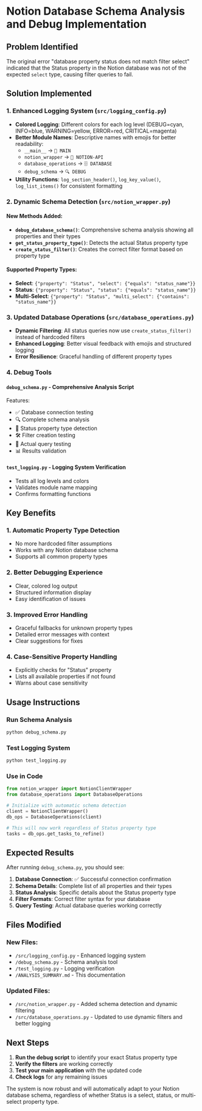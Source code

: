# Notion Database Schema Analysis and Debug Implementation

## Problem Identified
The original error "database property status does not match filter select" indicated that the Status property in the Notion database was not of the expected `select` type, causing filter queries to fail.

## Solution Implemented

### 1. Enhanced Logging System (`src/logging_config.py`)
- **Colored Logging**: Different colors for each log level (DEBUG=cyan, INFO=blue, WARNING=yellow, ERROR=red, CRITICAL=magenta)
- **Better Module Names**: Descriptive names with emojis for better readability:
  - `__main__` → `🚀 MAIN`
  - `notion_wrapper` → `📄 NOTION-API`
  - `database_operations` → `🗄️ DATABASE`
  - `debug_schema` → `🔍 DEBUG`
- **Utility Functions**: `log_section_header()`, `log_key_value()`, `log_list_items()` for consistent formatting

### 2. Dynamic Schema Detection (`src/notion_wrapper.py`)

#### New Methods Added:
- **`debug_database_schema()`**: Comprehensive schema analysis showing all properties and their types
- **`get_status_property_type()`**: Detects the actual Status property type
- **`create_status_filter()`**: Creates the correct filter format based on property type

#### Supported Property Types:
- **Select**: `{"property": "Status", "select": {"equals": "status_name"}}`
- **Status**: `{"property": "Status", "status": {"equals": "status_name"}}`
- **Multi-Select**: `{"property": "Status", "multi_select": {"contains": "status_name"}}`

### 3. Updated Database Operations (`src/database_operations.py`)
- **Dynamic Filtering**: All status queries now use `create_status_filter()` instead of hardcoded filters
- **Enhanced Logging**: Better visual feedback with emojis and structured logging
- **Error Resilience**: Graceful handling of different property types

### 4. Debug Tools

#### `debug_schema.py` - Comprehensive Analysis Script
Features:
- ✅ Database connection testing
- 🔍 Complete schema analysis
- 🎯 Status property type detection
- 🛠️ Filter creation testing
- 🔄 Actual query testing
- 📊 Results validation

#### `test_logging.py` - Logging System Verification
- Tests all log levels and colors
- Validates module name mapping
- Confirms formatting functions

## Key Benefits

### 1. **Automatic Property Type Detection**
- No more hardcoded filter assumptions
- Works with any Notion database schema
- Supports all common property types

### 2. **Better Debugging Experience**
- Clear, colored log output
- Structured information display
- Easy identification of issues

### 3. **Improved Error Handling**
- Graceful fallbacks for unknown property types
- Detailed error messages with context
- Clear suggestions for fixes

### 4. **Case-Sensitive Property Handling**
- Explicitly checks for "Status" property
- Lists all available properties if not found
- Warns about case sensitivity

## Usage Instructions

### Run Schema Analysis
```bash
python debug_schema.py
```

### Test Logging System
```bash
python test_logging.py
```

### Use in Code
```python
from notion_wrapper import NotionClientWrapper
from database_operations import DatabaseOperations

# Initialize with automatic schema detection
client = NotionClientWrapper()
db_ops = DatabaseOperations(client)

# This will now work regardless of Status property type
tasks = db_ops.get_tasks_to_refine()
```

## Expected Results

After running `debug_schema.py`, you should see:
1. **Database Connection**: ✅ Successful connection confirmation
2. **Schema Details**: Complete list of all properties and their types
3. **Status Analysis**: Specific details about the Status property type
4. **Filter Formats**: Correct filter syntax for your database
5. **Query Testing**: Actual database queries working correctly

## Files Modified

### New Files:
- `/src/logging_config.py` - Enhanced logging system
- `/debug_schema.py` - Schema analysis tool
- `/test_logging.py` - Logging verification
- `/ANALYSIS_SUMMARY.md` - This documentation

### Updated Files:
- `/src/notion_wrapper.py` - Added schema detection and dynamic filtering
- `/src/database_operations.py` - Updated to use dynamic filters and better logging

## Next Steps

1. **Run the debug script** to identify your exact Status property type
2. **Verify the filters** are working correctly
3. **Test your main application** with the updated code
4. **Check logs** for any remaining issues

The system is now robust and will automatically adapt to your Notion database schema, regardless of whether Status is a select, status, or multi-select property type.